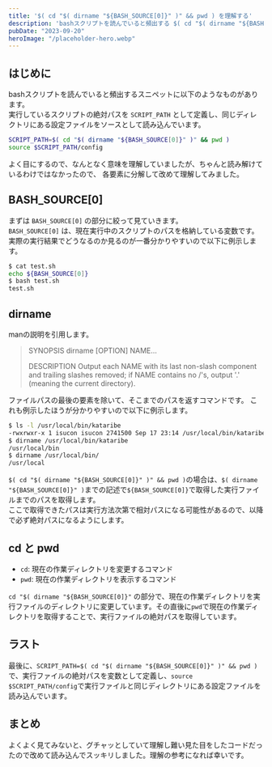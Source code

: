 ```yaml
---
title: '$( cd "$( dirname "${BASH_SOURCE[0]}" )" && pwd ) を理解する'
description: 'bashスクリプトを読んでいると頻出する $( cd "$( dirname "${BASH_SOURCE[0]}" )" && pwd ) について完全に理解したのでメモ'
pubDate: "2023-09-20"
heroImage: "/placeholder-hero.webp"
---
```


## はじめに

bashスクリプトを読んでいると頻出するスニペットに以下のようなものがあります。  
実行しているスクリプトの絶対パスを `SCRIPT_PATH` として定義し、同じディレクトリにある設定ファイルをソースとして読み込んでいます。  

```bash
SCRIPT_PATH=$( cd "$( dirname "${BASH_SOURCE[0]}" )" && pwd )
source $SCRIPT_PATH/config
```

よく目にするので、なんとなく意味を理解していましたが、ちゃんと読み解けているわけではなかったので、
各要素に分解して改めて理解してみました。  

## BASH_SOURCE[0]

まずは `BASH_SOURCE[0]` の部分に絞って見ていきます。  
`BASH_SOURCE[0]` は、現在実行中のスクリプトのパスを格納している変数です。  
実際の実行結果でどうなるのか見るのが一番分かりやすいので以下に例示します。

```bash
$ cat test.sh
echo ${BASH_SOURCE[0]}
$ bash test.sh
test.sh
```

## dirname

manの説明を引用します。

> SYNOPSIS
> dirname [OPTION] NAME...
>
> DESCRIPTION
> Output each NAME with its last non-slash component and trailing slashes removed; if NAME contains no /'s, output '.' (meaning the current directory).

ファイルパスの最後の要素を除いて、そこまでのパスを返すコマンドです。
これも例示したほうが分かりやすいので以下に例示します。  

```bash
$ ls -l /usr/local/bin/kataribe
-rwxrwxr-x 1 isucon isucon 2741500 Sep 17 23:14 /usr/local/bin/kataribe
$ dirname /usr/local/bin/kataribe
/usr/local/bin
$ dirname /usr/local/bin/
/usr/local
```

`$( cd "$( dirname "${BASH_SOURCE[0]}" )" && pwd )`の場合は、`$( dirname "${BASH_SOURCE[0]}" )`までの記述で`${BASH_SOURCE[0]}`で取得した実行ファイルまでのパスを取得します。  
ここで取得できたパスは実行方法次第で相対パスになる可能性があるので、以降で必ず絶対パスになるようにします。

## cd と pwd

- `cd`: 現在の作業ディレクトリを変更するコマンド
- `pwd`: 現在の作業ディレクトリを表示するコマンド

`cd "$( dirname "${BASH_SOURCE[0]}"` の部分で、現在の作業ディレクトリを実行ファイルのディレクトリに変更しています。その直後に`pwd`で現在の作業ディレクトリを取得することで、実行ファイルの絶対パスを取得しています。

## ラスト

最後に、`SCRIPT_PATH=$( cd "$( dirname "${BASH_SOURCE[0]}" )" && pwd )`で、実行ファイルの絶対パスを変数として定義し、`source $SCRIPT_PATH/config`で実行ファイルと同じディレクトリにある設定ファイルを読み込んでいます。

## まとめ

よくよく見てみないと、グチャッとしていて理解し難い見た目をしたコードだったので改めて読み込んでスッキリしました。理解の参考になれば幸いです。
